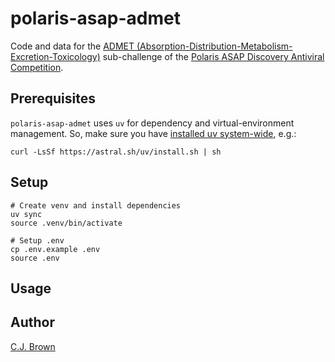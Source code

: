 # polaris-asap-admet

Code and data for the [ADMET (Absorption-Distribution-Metabolism-Excretion-Toxicology)](https://polarishub.io/competitions/asap-discovery/antiviral-admet-2025) sub-challenge of the [Polaris ASAP Discovery Antiviral Competition](https://polarishub.io/blog/antiviral-competition).

## Prerequisites

`polaris-asap-admet` uses `uv` for dependency and virtual-environment management.  So, make sure you have [installed uv system-wide](https://docs.astral.sh/uv/getting-started/installation/), e.g.:

```
curl -LsSf https://astral.sh/uv/install.sh | sh
```

## Setup

```
# Create venv and install dependencies
uv sync
source .venv/bin/activate

# Setup .env
cp .env.example .env
source .env
```

## Usage



## Author

[C.J. Brown](cbrown@alpha29.com)
